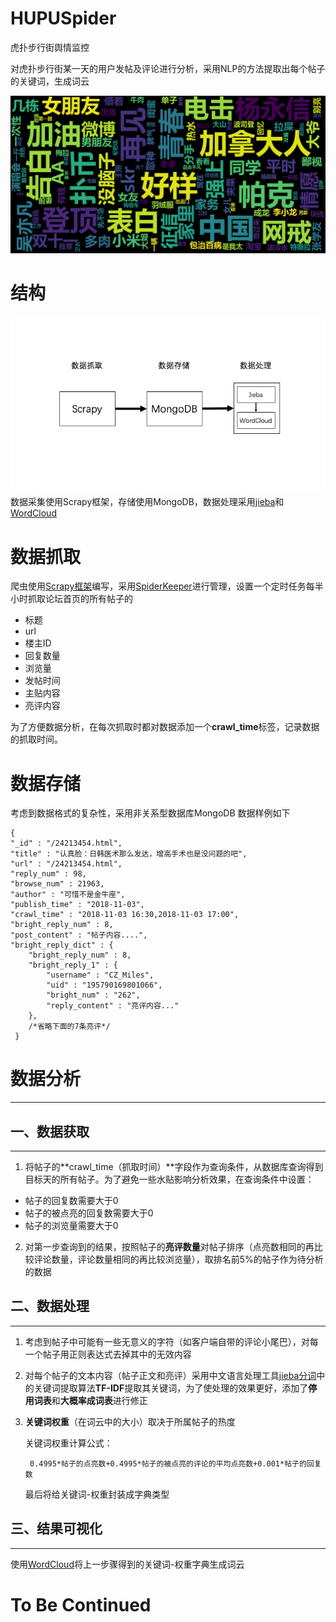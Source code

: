 # HUPUSpider
虎扑步行街舆情监控

对虎扑步行街某一天的用户发帖及评论进行分析，采用NLP的方法提取出每个帖子的关键词，生成词云

![2018-11-11分析结果][1]
# 结构
![系统结构][2]
数据采集使用Scrapy框架，存储使用MongoDB，数据处理采用[jieba][3]和[WordCloud][4]
# 数据抓取
爬虫使用[Scrapy框架][5]编写，采用[SpiderKeeper][6]进行管理，设置一个定时任务每半小时抓取论坛首页的所有帖子的

 - 标题
 - url
 - 楼主ID
 - 回复数量
 - 浏览量
 - 发帖时间
 - 主贴内容
 - 亮评内容

为了方便数据分析，在每次抓取时都对数据添加一个**crawl_time**标签，记录数据的抓取时间。
# 数据存储
考虑到数据格式的复杂性，采用非关系型数据库MongoDB
数据样例如下

    {
    "_id" : "/24213454.html",
    "title" : "认真脸：日韩医术那么发达，增高手术也是没问题的吧",
    "url" : "/24213454.html",
    "reply_num" : 98,
    "browse_num" : 21963,
    "author" : "可惜不是金牛座",
    "publish_time" : "2018-11-03",
    "crawl_time" : "2018-11-03 16:30,2018-11-03 17:00",
    "bright_reply_num" : 8,
    "post_content" : "帖子内容....",
    "bright_reply_dict" : {
        "bright_reply_num" : 8,
        "bright_reply_1" : {
            "username" : "CZ_Miles",
            "uid" : "195790169801066",
            "bright_num" : "262",
            "reply_content" : "亮评内容..."
        },
        /*省略下面的7条亮评*/
     }
   

# 数据分析

----------------------------------------------------------------------------------------
## 一、数据获取
----------------------------------------------------------------------------------------
1. 将帖子的**crawl_time（抓取时间）**字段作为查询条件，从数据库查询得到目标天的所有帖子。为了避免一些水贴影响分析效果，在查询条件中设置：
 - 帖子的回复数需要大于0
 - 帖子的被点亮的回复数需要大于0
 - 帖子的浏览量需要大于0
2. 对第一步查询到的结果，按照帖子的**亮评数量**对帖子排序（点亮数相同的再比较评论数量，评论数量相同的再比较浏览量），取排名前5%的帖子作为待分析的数据


## 二、数据处理
--------------------------------------------------------------------------------
1. 考虑到帖子中可能有一些无意义的字符（如客户端自带的评论小尾巴），对每一个帖子用正则表达式去掉其中的无效内容 
2. 对每个帖子的文本内容（帖子正文和亮评）采用中文语言处理工具[jieba分词][7]中的关键词提取算法**TF-IDF**提取其关键词，为了使处理的效果更好，添加了**停用词表**和**大概率成词表**进行修正
3. **关键词权重**（在词云中的大小）取决于所属帖子的热度

    关键词权重计算公式：

        0.4995*帖子的点亮数+0.4995*帖子的被点亮的评论的平均点亮数+0.001*帖子的回复数

    最后将给关键词-权重封装成字典类型


## 三、结果可视化
--------------------------------------------------------------------------------
   使用[WordCloud][8]将上一步骤得到的关键词-权重字典生成词云

# To Be Continued


  [1]: https://raw.githubusercontent.com/pokerfaceSad/HUPUSpider/master/img/2018-11-11%E5%88%86%E6%9E%90%E7%BB%93%E6%9E%9C.png
  [2]: https://raw.githubusercontent.com/pokerfaceSad/HUPUSpider/master/img/struct.png
  [3]: https://github.com/fxsjy/jieba
  [4]: http://amueller.github.io/word_cloud/index.html
  [5]: https://github.com/scrapy/scrapy
  [6]: https://github.com/DormyMo/SpiderKeeper
  [7]: https://github.com/fxsjy/jieba
  [8]: http://amueller.github.io/word_cloud/index.html